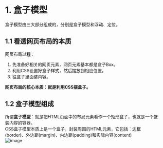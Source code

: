 # 1. 盒子模型
盒子模型由三大部分组成的，分别是盒子模型和浮动、定位。
## 1.1 看透网页布局的本质
网页布局过程：
1. 先准备好相关的网页元素，网页元素基本都是盒子Box。
2. 利用CSS设置好盒子样式，然后摆放到相应位置。
3. 往盒子里面装内容。

**网页布局的核心本质：就是利用CSS摆盒子。**

## 1.2 盒子模型组成
所谓**盒子模型**：就是把HTML页面中的布局元素看作一个矩形盒子，也就是一个盛装内容的容器。  
CSS盒子模型本质上是一个盒子，封装周围的HTML元素，它包括：边框(border)、外边距(margin)、内边距(padding)和实际内容(content)  
![image](https://github.com/Happy-jianghui/Frontend-Learning/assets/98568967/d6489ceb-d0da-44ce-ada4-ec06ea873c9a)
